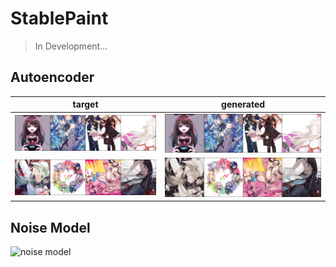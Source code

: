 # StablePaint

> In Development...

## Autoencoder

|target|generated|
|------|---------|
|![illustration target](./docs/pixiv_illustration_autoencoder_target.png)|![illustration generated](./docs/pixiv_illustration_autoencoder_reconstruction.png)|
|![lineart target](./docs/pixiv_lineart_autoencoder_target.png)|![lineart generated](./docs/pixiv_lineart_autoencoder_reconstruction.png)|

## Noise Model

![noise model](./docs/pixiv_latent_noise_model.png)